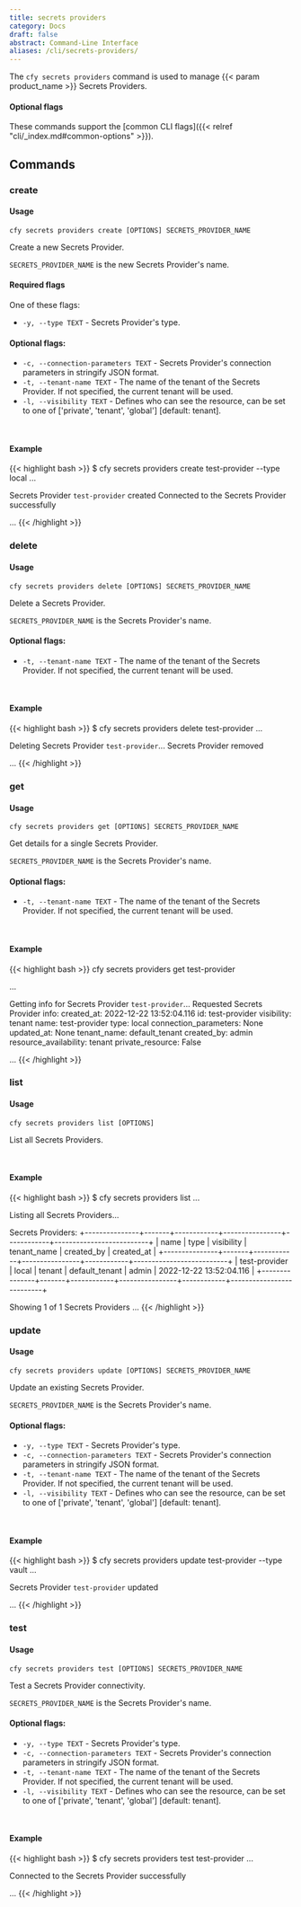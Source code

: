```yaml
---
title: secrets providers
category: Docs
draft: false
abstract: Command-Line Interface
aliases: /cli/secrets-providers/
---
```


The `cfy secrets providers` command is used to manage {{< param product_name >}} Secrets Providers.

#### Optional flags
These commands support the [common CLI flags]({{< relref "cli/_index.md#common-options" >}}).

## Commands

### create

#### Usage
`cfy secrets providers create [OPTIONS] SECRETS_PROVIDER_NAME`

Create a new Secrets Provider.

`SECRETS_PROVIDER_NAME` is the new Secrets Provider's name.

#### Required flags

One of these flags:

* `-y, --type TEXT` - Secrets Provider's type.

#### Optional flags:

* `-c, --connection-parameters TEXT` - Secrets Provider's connection parameters in stringify JSON format.
* `-t, --tenant-name TEXT` - The name of the tenant of the Secrets Provider. If not specified, the current tenant will be used.
* `-l, --visibility TEXT` - Defines who can see the resource, can be set to one of ['private', 'tenant', 'global'] [default: tenant].

&nbsp;
#### Example

{{< highlight  bash  >}}
$ cfy secrets providers create test-provider --type local
...

Secrets Provider `test-provider` created
Connected to the Secrets Provider successfully

...
{{< /highlight >}}

### delete

#### Usage
`cfy secrets providers delete [OPTIONS] SECRETS_PROVIDER_NAME`

Delete a Secrets Provider.

`SECRETS_PROVIDER_NAME` is the Secrets Provider's name.

#### Optional flags:

* `-t, --tenant-name TEXT` - The name of the tenant of the Secrets Provider. If not specified, the current tenant will be used.

&nbsp;
#### Example

{{< highlight  bash  >}}
$ cfy secrets providers delete test-provider
...

Deleting Secrets Provider `test-provider`...
Secrets Provider removed

...
{{< /highlight >}}

### get

#### Usage
`cfy secrets providers get [OPTIONS] SECRETS_PROVIDER_NAME`

Get details for a single Secrets Provider.

`SECRETS_PROVIDER_NAME` is the Secrets Provider's name.

#### Optional flags:

* `-t, --tenant-name TEXT` - The name of the tenant of the Secrets Provider. If not specified, the current tenant will be used.


&nbsp;
#### Example

{{< highlight  bash  >}}
cfy secrets providers get test-provider

...

Getting info for Secrets Provider `test-provider`...
Requested Secrets Provider info:
created_at:                2022-12-22 13:52:04.116 
id:                        test-provider
visibility:                tenant
name:                      test-provider
type:                      local
connection_parameters:     None
updated_at:                None
tenant_name:               default_tenant
created_by:                admin
resource_availability:     tenant
private_resource:          False


...
{{< /highlight >}}

### list

#### Usage
`cfy secrets providers list [OPTIONS]`

List all Secrets Providers.

&nbsp;
#### Example

{{< highlight  bash  >}}
$ cfy secrets providers list
...

Listing all Secrets Providers...

Secrets Providers:
+---------------+-------+------------+----------------+------------+--------------------------+
|      name     |  type | visibility |  tenant_name   | created_by |        created_at        |
+---------------+-------+------------+----------------+------------+--------------------------+
| test-provider | local |   tenant   | default_tenant |   admin    | 2022-12-22 13:52:04.116  |
+---------------+-------+------------+----------------+------------+--------------------------+

Showing 1 of 1 Secrets Providers
...
{{< /highlight >}}

### update

#### Usage
`cfy secrets providers update [OPTIONS] SECRETS_PROVIDER_NAME`

Update an existing Secrets Provider.

`SECRETS_PROVIDER_NAME` is the Secrets Provider's name.

#### Optional flags:

* `-y, --type TEXT` - Secrets Provider's type.
* `-c, --connection-parameters TEXT` - Secrets Provider's connection parameters in stringify JSON format.
* `-t, --tenant-name TEXT` - The name of the tenant of the Secrets Provider. If not specified, the current tenant will be used.
* `-l, --visibility TEXT` - Defines who can see the resource, can be set to one of ['private', 'tenant', 'global'] [default: tenant].

&nbsp;
#### Example

{{< highlight  bash  >}}
$ cfy secrets providers update test-provider --type vault
...

Secrets Provider `test-provider` updated

...
{{< /highlight >}}


### test

#### Usage
`cfy secrets providers test [OPTIONS] SECRETS_PROVIDER_NAME`

Test a Secrets Provider connectivity.

`SECRETS_PROVIDER_NAME` is the Secrets Provider's name.

#### Optional flags:

* `-y, --type TEXT` - Secrets Provider's type.
* `-c, --connection-parameters TEXT` - Secrets Provider's connection parameters in stringify JSON format.
* `-t, --tenant-name TEXT` - The name of the tenant of the Secrets Provider. If not specified, the current tenant will be used.
* `-l, --visibility TEXT` - Defines who can see the resource, can be set to one of ['private', 'tenant', 'global'] [default: tenant].

&nbsp;
#### Example

{{< highlight  bash  >}}
$ cfy secrets providers test test-provider
...

Connected to the Secrets Provider successfully

...
{{< /highlight >}}
